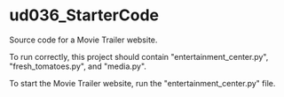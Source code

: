 # ud036_StarterCode
Source code for a Movie Trailer website.

To run correctly, this project should contain "entertainment_center.py", "fresh_tomatoes.py", and "media.py". 

To start the Movie Trailer website, run the "entertainment_center.py" file.
